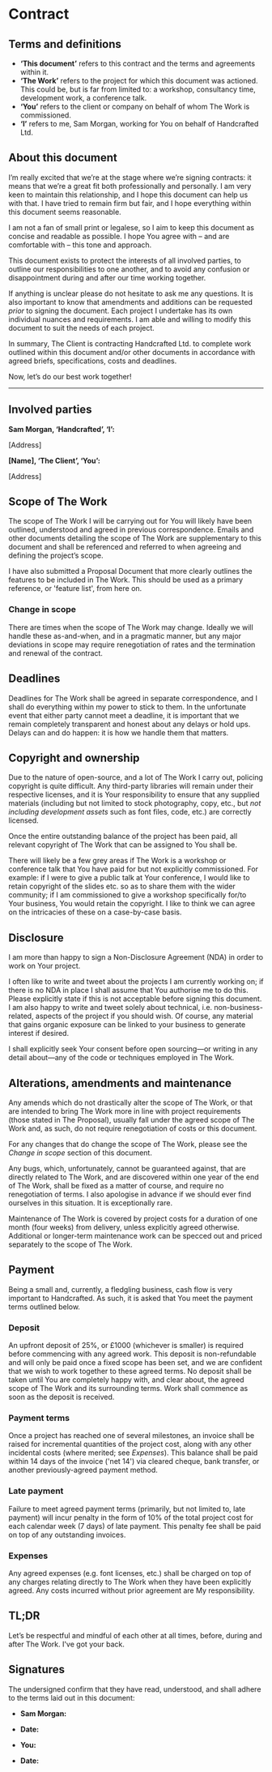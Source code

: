 # Contract

## Terms and definitions

* **‘This document’** refers to this contract and the terms and agreements within
  it.
* **‘The Work’** refers to the project for which this document was actioned.
  This could be, but is far from limited to: a workshop, consultancy time,
  development work, a conference talk.
* **‘You’** refers to the client or company on behalf of whom The Work is
  commissioned.
* **‘I’** refers to me, Sam Morgan, working for You on behalf of Handcrafted
  Ltd.

## About this document

I’m really excited that we’re at the stage where we’re signing contracts: it
means that we’re a great fit both professionally and personally. I am very keen to maintain this relationship, and I hope this
document can help us with that. I have tried to remain firm but fair, and I hope
everything within this document seems reasonable.

I am not a fan of
small print or legalese, so I aim to keep this document as concise and readable as
possible. I hope You agree with – and are comfortable with – this tone and approach.

This document exists to protect the interests of all involved parties, to
outline our responsibilities to one another, and to avoid any confusion or
disappointment during and after our time working together.

If anything is unclear please do not hesitate to ask me any questions. It is
also important to know that amendments and additions can be requested _prior_ to
signing the document. Each project I undertake has its own individual
nuances and requirements. I am able and willing to modify this document to
suit the needs of each project.

In summary, The Client is contracting Handcrafted Ltd. to complete
work outlined within this document and/or other documents in accordance with
agreed briefs, specifications, costs and deadlines.

Now, let’s do our best work together!

---

## Involved parties

**Sam Morgan, ‘Handcrafted’, ‘I’:**

[Address]

**[Name], ‘The Client’, ‘You’:**

[Address]

## Scope of The Work

The scope of The Work I will be carrying out for You will likely have been
outlined, understood and agreed in previous correspondence. Emails and other
documents detailing the scope of The Work are supplementary to this document and
shall be referenced and referred to when agreeing and defining the project’s
scope.

I have also submitted a Proposal Document that more clearly outlines the features to be included in The Work. This should be used as a primary reference, or 'feature list', from here on.

### Change in scope

There are times when the scope of The Work may change. Ideally we will handle
these as-and-when, and in a pragmatic manner, but any major deviations in scope
may require renegotiation of rates and the termination and renewal of the
contract.

## Deadlines

Deadlines for The Work shall be agreed in separate correspondence, and I shall
do everything within my power to stick to them. In the unfortunate event that
either party cannot meet a deadline, it is important that we remain completely
transparent and honest about any delays or hold ups. Delays can and do
happen: it is how we handle them that matters.

## Copyright and ownership

Due to the nature of open-source, and a lot of The Work I carry out, policing copyright
is quite difficult. Any third-party libraries will remain under their respective
licenses, and it is Your responsibility to ensure that any supplied materials
(including but not limited to stock photography, copy, etc., but *not including development assets* such as font files, code, etc.) are correctly licensed.

Once the entire outstanding balance of the project has been paid, all relevant
copyright of The Work that can be assigned to You shall be.

There will likely be a few grey areas if The Work is a workshop or conference
talk that You have paid for but not explicitly commissioned. For example: if I
were to give a public talk at Your conference, I would like to retain copyright
of the slides etc. so as to share them with the wider community; if I am
commissioned to give a workshop specifically for/to Your business, You would
retain the copyright. I like to think we can agree on the intricacies of these
on a case-by-case basis.

## Disclosure

I am more than happy to sign a Non-Disclosure Agreement (NDA) in order to work
on Your project.

I often like to write and tweet about the projects I am currently working on; if
there is no NDA in place I shall assume that You authorise me to do this. Please
explicitly state if this is not acceptable before signing this document. I am also happy to write and tweet solely about technical, i.e. non-business-related, aspects of the project if you should wish. Of course, any material that gains organic exposure can be linked to your business to generate interest if desired.

I shall explicitly seek Your consent before open sourcing—or writing in any
detail about—any of the code or techniques employed in The Work.

## Alterations, amendments and maintenance

Any amends which do not drastically alter the scope of The Work, or that are
intended to bring The Work more in line with project requirements (those stated in The Proposal), usually fall
under the agreed scope of The Work and, as such, do not require renegotiation of
costs or this document.

For any changes that do change the scope of The Work, please see the _Change
in scope_ section of this document.

Any bugs, which, unfortunately, cannot be guaranteed against, that are directly
related to The Work, and are discovered within one year of the end of The Work,
shall be fixed as a matter of course, and require no renegotiation of terms. I
also apologise in advance if we should ever find ourselves in this situation. It is exceptionally rare.

Maintenance of The Work is covered by project costs for a duration of one month (four weeks) from delivery, unless explicitly agreed otherwise. Additional or longer-term maintenance work can be specced out and
priced separately to the scope of The Work.

## Payment

Being a small and, currently, a fledgling business, cash flow is very important
to Handcrafted. As such, it is asked that You meet the payment terms outlined
below.

### Deposit

An upfront deposit of 25%, or £1000 (whichever is smaller) is required before commencing with any agreed work.
This deposit is non-refundable and will only be paid once a fixed scope has been
set, and we are confident that we wish to work together to these agreed terms.
No deposit shall be taken until You are completely happy with, and clear about,
the agreed scope of The Work and its surrounding terms. Work shall commence as
soon as the deposit is received.

### Payment terms

Once a project has reached one of several milestones, an invoice shall be raised for incremental quantities of the project cost, along with any other incidental costs (where merited; see _Expenses_). This balance shall be paid within 14 days of the invoice ('net 14') via cleared cheque, bank transfer, or another previously-agreed payment method.

### Late payment

Failure to meet agreed payment terms (primarily, but not limited to, late
payment) will incur penalty in the form of 10% of the total project cost for
each calendar week (7 days) of late payment. This penalty fee shall be paid on top of
any outstanding invoices.

### Expenses

Any agreed expenses (e.g. font licenses, etc.) shall be charged
on top of any charges relating directly to The Work when they have been explicitly agreed. Any costs incurred without prior agreement are My responsibility.

## TL;DR

Let’s be respectful and mindful of each other at all times, before, during
and after The Work. I've got your back.

## Signatures

The undersigned confirm that they have read, understood, and shall adhere to the
terms laid out in this document:

* **Sam Morgan:**
* **Date:**

* **You:**
* **Date:**
